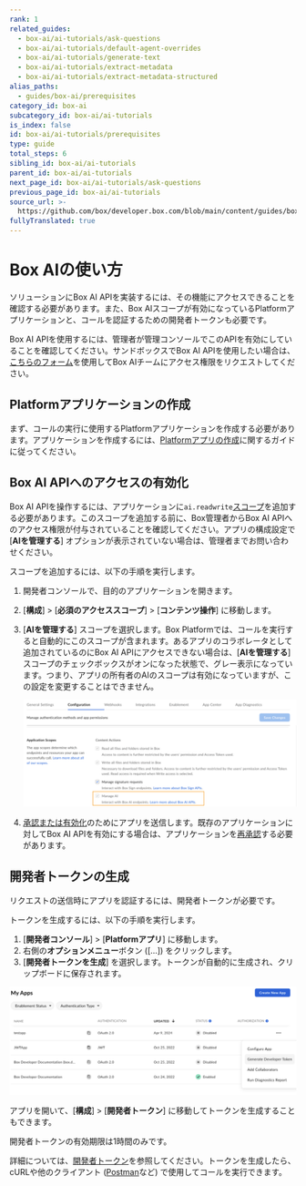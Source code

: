 ```yaml
---
rank: 1
related_guides:
  - box-ai/ai-tutorials/ask-questions
  - box-ai/ai-tutorials/default-agent-overrides
  - box-ai/ai-tutorials/generate-text
  - box-ai/ai-tutorials/extract-metadata
  - box-ai/ai-tutorials/extract-metadata-structured
alias_paths:
  - guides/box-ai/prerequisites
category_id: box-ai
subcategory_id: box-ai/ai-tutorials
is_index: false
id: box-ai/ai-tutorials/prerequisites
type: guide
total_steps: 6
sibling_id: box-ai/ai-tutorials
parent_id: box-ai/ai-tutorials
next_page_id: box-ai/ai-tutorials/ask-questions
previous_page_id: box-ai/ai-tutorials
source_url: >-
  https://github.com/box/developer.box.com/blob/main/content/guides/box-ai/ai-tutorials/prerequisites.md
fullyTranslated: true
---
```

# Box AIの使い方

ソリューションにBox AI APIを実装するには、その機能にアクセスできることを確認する必要があります。また、Box AIスコープが有効になっているPlatformアプリケーションと、コールを認証するための開発者トークンも必要です。

<Message type="notice">

Box AI APIを使用するには、管理者が管理コンソールでこのAPIを有効にしていることを確認してください。サンドボックスでBox AI APIを使用したい場合は、[こちらのフォーム][form]を使用してBox AIチームにアクセス権限をリクエストしてください。

</Message>

## Platformアプリケーションの作成

まず、コールの実行に使用するPlatformアプリケーションを作成する必要があります。アプリケーションを作成するには、[Platformアプリの作成][createapps]に関するガイドに従ってください。

## Box AI APIへのアクセスの有効化

Box AI APIを操作するには、アプリケーションに`ai.readwrite`[スコープ][scope]を追加する必要があります。このスコープを追加する前に、Box管理者からBox AI APIへのアクセス権限が付与されていることを確認してください。アプリの構成設定で \[**AIを管理する**] オプションが表示されていない場合は、管理者までお問い合わせください。

スコープを追加するには、以下の手順を実行します。

1. 開発者コンソールで、目的のアプリケーションを開きます。

2. \[**構成**] > \[**必須のアクセススコープ**] > \[**コンテンツ操作**] に移動します。

3. \[**AIを管理する**] スコープを選択します。Box Platformでは、コールを実行すると自動的にこのスコープが含まれます。あるアプリのコラボレータとして追加されているのにBox AI APIにアクセスできない場合は、\[**AIを管理する**] スコープのチェックボックスがオンになった状態で、グレー表示になっています。つまり、アプリの所有者のAIのスコープは有効になっていますが、この設定を変更することはできません。

   ![Box AIのスコープ](../images/box-ai-app-scopes.png)

4. [承認または有効化][authorization]のためにアプリを送信します。既存のアプリケーションに対してBox AI APIを有効にする場合は、アプリケーションを[再承認][reauthorization]する必要があります。

## 開発者トークンの生成

リクエストの送信時にアプリを認証するには、開発者トークンが必要です。

トークンを生成するには、以下の手順を実行します。

1. \[**開発者コンソール**] > \[**Platformアプリ**] に移動します。
2. 右側の**オプションメニュー**ボタン (\[…]) をクリックします。
3. \[**開発者トークンを生成**] を選択します。トークンが自動的に生成され、クリップボードに保存されます。

![トークンの生成](../images/developer-token.png)

アプリを開いて、\[**構成**] > \[**開発者トークン**] に移動してトークンを生成することもできます。

<Message type="notice">

開発者トークンの有効期限は1時間のみです。

</Message>

詳細については、[開発者トークン][token]を参照してください。トークンを生成したら、cURLや他のクライアント ([Postman][postman]など) で使用してコールを実行できます。

[token]: g://authentication/tokens/developer-tokens

[scope]: g://api-calls/permissions-and-errors/scopes

[oauthscopes]: g://api-calls/permissions-and-errors/scopes#scopes-oauth-2-authorization

[createapps]: g://applications/app-types/platform-apps

[postman]: g://tooling/postman

[form]: https://forms.gle/Nsh3TwM3W8qg4U35A

[authorization]: g://authorization

[reauthorization]: g://authorization/platform-app-approval#re-authorization-on-changes
